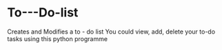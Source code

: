 # To---Do-list
Creates and Modifies a to - do list
You could view, add, delete your to-do tasks using this python programme 

